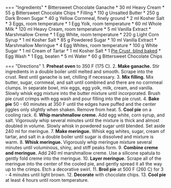 === "Ingredients"
    * Bittersweet Chocolate Ganache
        * 30 ml Heavy Cream
        * 55 g Bittersweet Chocolate Chips
    * Filling
        * 110 g Unsalted Butter
        * 250 g Dark Brown Sugar
        * 40 g Yellow Cornmeal, finely ground
        * 2 ml Kosher Salt
        * 3 Eggs, room temperature
        * 1 Egg Yolk, room temperature
        * 60 ml Whole Milk
        * 120 ml Heavy Cream, room temperature
        * 5 ml Vanilla Extract
    * Marshmallow Creme
        * 1 Egg White, room temperature
        * 220 g Light Corn Syrup
        * 1 ml Kosher Salt
        * 85 g Powdered Sugar
        * 10 ml Vanilla Extract
    * Marshmallow Meringue
        * 4 Egg Whites, room temperature
        * 100 g White Sugar
        * 1 ml Cream of Tartar
        * 1 ml Kosher Salt
    * 1 [Pie Crust, blind baked](../../breads/crusts/pie-crust.md)
    * Egg Wash
        * 1 Egg, beaten
        * 5 ml Water
    * 60 g Bittersweet Chocolate Chips

=== "Directions"
    1. **Preheat oven** to 350 F (175 C).
    2. **Make ganache.** Stir ingredients in a double boiler until melted and smooth. Scrape into the crust. Rest until ganache is set, chilling if necessary.
    3. **Mix filling.** Mix butter, sugar, cornmeal, and salt until combined and there are no cornmeal clumps. In separate bowl, mix eggs, egg yolk, milk, cream, and vanilla. Slowly whisk egg mixture into the butter mixture until incorporated. Brush pie crust crimps with egg wash and pour filling into the pie crust.
    4. **Bake pie** 50 - 60 minutes at 350 F until the edges have puffed and the center jiggles only slightly when shaken. Remove from heat.
    5. **Cool pie** on a cooling rack.
    6. **Whip marshmallow creme.** Add egg white, corn syrup, and salt. Vigorously whip several minutes until the mixture is thick and almost doubled in volume. Slowly whisk in powdered sugar until blended. Set aside 240 ml for meringue.
    7. **Make meringue.** Whisk egg whites, sugar, cream of tartar, and salt in a double boiler until sugar is dissolved and mixture is warm.
    8. **Whisk meringue.** Vigorously whip meringue mixture several minutes until voluminous, shiny, and stiff peaks form.
    9. **Combine creme and meringue.** Add 240 ml marshmallow creme. Use a silicone spatula to gently fold creme into the meringue.
    10. **Layer meringue.** Scrape all of the meringue into the center of the cooled pie, and gently spread it all the way up to the crimps. Etch a decorative swirl.
    11. **Broil pie** at 500 F (260 C) for 3 - 4 minutes until light brown.
    12. **Decorate** with chocolate chips.
    13. **Cool pie** at least 4 hours until room temperature.

[^1]: {{ cite.ludwinski_sister_pie }}
